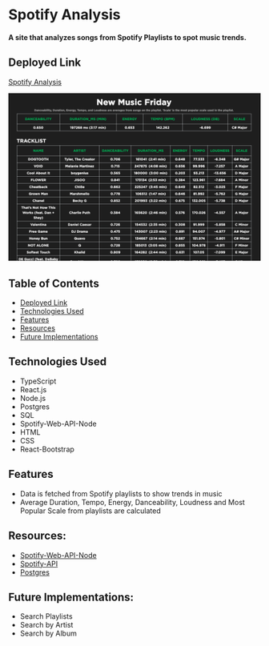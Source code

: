 # Spotify Analysis

#### A site that analyzes songs from Spotify Playlists to spot music trends.


## <a name="deployment"></a> Deployed Link
[Spotify Analysis](https://spotify-analysis-af539.web.app/)

<img src="./frontend/src/assets/nmf-stats.png" alt="nmf-stats"/>

## Table of Contents
- [Deployed Link](#deployment)
- [Technologies Used](#technologiesused)
- [Features](#features)
- [Resources](#resources)
- [Future Implementations](#futureimplementations)

## <a name="technologiesused"></a> Technologies Used
- TypeScript
- React.js
- Node.js
- Postgres
- SQL
- Spotify-Web-API-Node
- HTML
- CSS
- React-Bootstrap

## <a name="features"></a> Features
- Data is fetched from Spotify playlists to show trends in music
- Average Duration, Tempo, Energy, Danceability, Loudness and Most Popular Scale from playlists are calculated

## <a name="resources"></a> Resources:
- [Spotify-Web-API-Node](https://github.com/thelinmichael/spotify-web-api-node#usage)
- [Spotify-API](https://developer.spotify.com/documentation/web-api)
- [Postgres](https://www.postgresql.org/docs/11/datatype.html)

## <a name="futureimplementations"></a> Future Implementations:
- Search Playlists
- Search by Artist
- Search by Album

